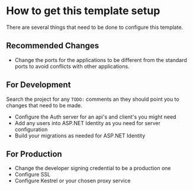 ﻿# How to get this template setup
There are several things that need to be done to configure this template.

## Recommended Changes
* Change the ports for the applications to be different from the standard ports to avoid
  conflicts with other applications.

## For Development
Search the project for any `TODO:` comments an they should point you to changes that need to be made.
* Configure the Auth server for an api's and client's you might need
* Add any users into ASP.NET Identity as you need for server configuration
* Build your migrations as needed for ASP.NET Identity

## For Production
* Change the developer signing credential to be a production one
* Configure SSL
* Configure Kestrel or your chosen proxy service